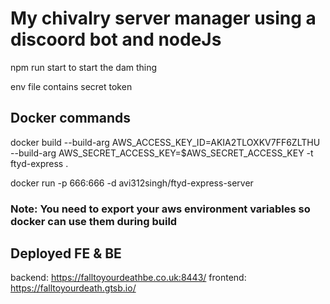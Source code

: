 # My chivalry server manager using a discoord bot and nodeJs

npm run start to start the dam thing

env file contains secret token

## Docker commands

docker build --build-arg AWS_ACCESS_KEY_ID=AKIA2TLOXKV7FF6ZLTHU --build-arg AWS_SECRET_ACCESS_KEY=$AWS_SECRET_ACCESS_KEY -t ftyd-express .

docker run -p 666:666 -d avi312singh/ftyd-express-server

### Note: You need to export your aws environment variables so docker can use them during build
## Deployed FE & BE

backend: https://falltoyourdeathbe.co.uk:8443/
frontend: https://falltoyourdeath.gtsb.io/
